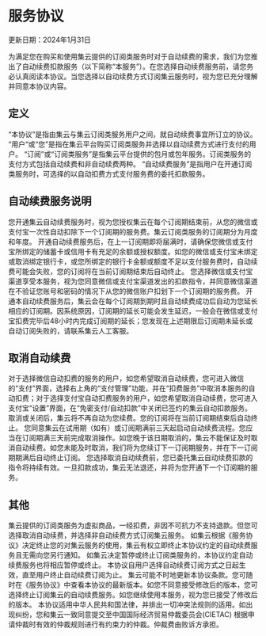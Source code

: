 # 服务协议

更新日期：2024年1月31日

为满足您在购买和使用集云提供的订阅类服务时对于自动续费的需求，我们为您推出了自动续费扣款服务（以下简称“本服务”）。在您选择自动续费服务前，请您务必认真阅读本协议。当您选择以自动续费方式订阅集云服务时，视为您已充分理解并同意本协议内容。

## 定义
“本协议”是指由集云与集云订阅类服务用户之间，就自动续费事宜所订立的协议。
“用户“或“您”是指在集云平台购买订阅类服务并选择以自动续费方式进行支付的用户。
“订阅”或“订阅类服务”是指集云平台提供的包月或包年服务。订阅类服务的支付方式包括自动续费和非自动续费两种。
“自动续费服务”是指用户在开通订阅类服务时，可选择的以自动扣费方式支付服务费的委托扣款服务。

## 自动续费服务说明
您开通集云自动续费服务时，视为您授权集云在每个订阅期结束前，从您的微信或支付宝一次性自动扣除下一个订阅期的服务费。集云订阅类服务的订阅期分为月度和年度。
开通自动续费服务后，在上一订阅期即将届满时，请确保您微信或支付宝所绑定的储蓄卡或信用卡有充足的余额或授权额度。如您的微信或支付宝未绑定或取消绑定银行卡，或您所绑定的银行卡金额或额度不足以支付服务费时，自动续费可能会失败，您的订阅将在当前订阅期结束后自动终止。
您选择微信或支付宝渠道享受本服务，视为您同意微信或支付宝渠道发出的扣款指令，并同意微信渠道在不验证您账号和密码的情况下从您的微信账户扣划下一个订阅期的服务费。
开通本自动续费服务后，集云会在每个订阅期到期时且自动续费成功后自动为您延长相应的订阅期。因系统原因，订阅期的延长可能会发生延迟，一般会在微信或支付宝扣费完毕后48小时内完成订阅期的延长；您发现在上述期限后订阅期未延长或自动订阅失败的，请联系集云人工客服。

## 取消自动续费
对于选择微信自动扣费的服务的用户，如您希望取消自动续费，您可进入微信的“支付”界面，选择右上角的“支付管理”功能，并在“扣费服务”中取消本服务的自动扣费；对于选择支付宝自动扣费服务的用户，如您希望取消自动续费，您可进入支付宝“设置”界面，在“免密支付/自动扣款”中关闭已签约的集云自动扣款服务。取消或关闭后，集云将不再自动为您续费。您的订阅将在当前订阅期结束后自动终止。
您同意集云在试用期（如有）或订阅期满前三天起启动自动续费流程。您应当在订阅期满三天前完成取消操作。如您晚于该日期取消的，集云不能保证及时取消自动续费。如您未能及时取消，我们将为您续订下一订阅期服务，并在下一订阅期期满后自动终止订阅。
您选择取消自动续费前，您已委托集云自动续费扣款的指令将持续有效。一旦扣款成功，集云无法退还，并将为您开通下一个订阅期的服务。

## 其他
集云提供的订阅类服务为虚拟商品，一经扣费，非因不可抗力不支持退款。但您可选择取消自动续费，并选择非自动续费方式订阅集云服务。
如集云根据《服务协议》决定终止您的对集云服务的使用，集云有权立即终止本协议约定的自动续费服务且无需向您另行通知。
如集云决定暂停或终止订阅类服务的，本协议约定自动续费服务也将相应暂停或终止。
本协议自用户选择自动续费订阅方式之日起生效，直至用户终止自动续费订阅为止。
集云可能不时地更新本协议条款。您可随时在《服务协议》中查看本协议的最新版本。如您不同意接受修改后的版本，您可选择终止订阅集云的自动续费服务。如您继续使用本服务，视为您已接受了修改后的版本。
本协议适用中华人民共和国法律，并排出一切冲突法规则的适用。如出现纠纷，您和集云一致同意提交至中国国际经济贸易仲裁委员会(CIETAC) 根据申请仲裁时有效的仲裁规则进行有约束力的仲裁。仲裁费由败诉方承担。